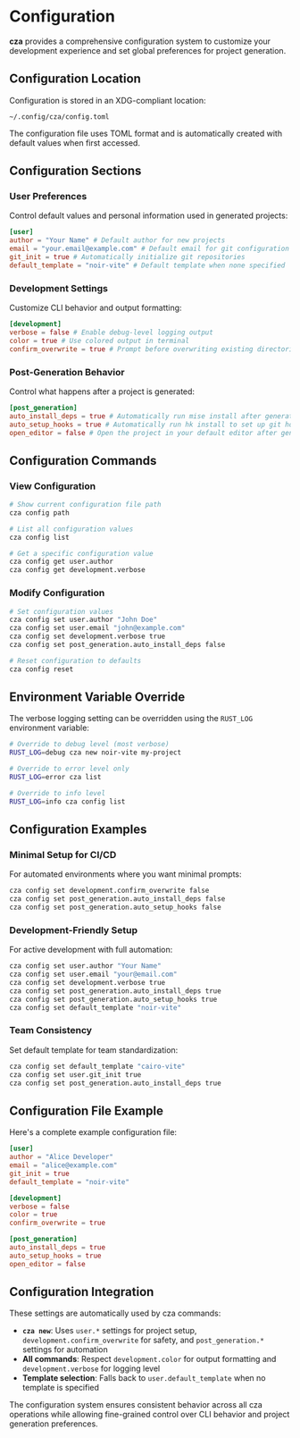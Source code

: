# Configuration

**cza** provides a comprehensive configuration system to customize your development experience and set global preferences for project generation.

## Configuration Location

Configuration is stored in an XDG-compliant location:

```
~/.config/cza/config.toml
```

The configuration file uses TOML format and is automatically created with default values when first accessed.

## Configuration Sections

### User Preferences

Control default values and personal information used in generated projects:

```toml
[user]
author = "Your Name" # Default author for new projects
email = "your.email@example.com" # Default email for git configuration
git_init = true # Automatically initialize git repositories
default_template = "noir-vite" # Default template when none specified
```

### Development Settings

Customize CLI behavior and output formatting:

```toml
[development]
verbose = false # Enable debug-level logging output
color = true # Use colored output in terminal
confirm_overwrite = true # Prompt before overwriting existing directories
```

### Post-Generation Behavior

Control what happens after a project is generated:

```toml
[post_generation]
auto_install_deps = true # Automatically run mise install after generation
auto_setup_hooks = true # Automatically run hk install to set up git hooks
open_editor = false # Open the project in your default editor after generation
```

## Configuration Commands

### View Configuration

```bash
# Show current configuration file path
cza config path

# List all configuration values
cza config list

# Get a specific configuration value
cza config get user.author
cza config get development.verbose
```

### Modify Configuration

```bash
# Set configuration values
cza config set user.author "John Doe"
cza config set user.email "john@example.com"
cza config set development.verbose true
cza config set post_generation.auto_install_deps false

# Reset configuration to defaults
cza config reset
```

## Environment Variable Override

The verbose logging setting can be overridden using the `RUST_LOG` environment variable:

```bash
# Override to debug level (most verbose)
RUST_LOG=debug cza new noir-vite my-project

# Override to error level only
RUST_LOG=error cza list

# Override to info level
RUST_LOG=info cza config list
```

## Configuration Examples

### Minimal Setup for CI/CD

For automated environments where you want minimal prompts:

```bash
cza config set development.confirm_overwrite false
cza config set post_generation.auto_install_deps false
cza config set post_generation.auto_setup_hooks false
```

### Development-Friendly Setup

For active development with full automation:

```bash
cza config set user.author "Your Name"
cza config set user.email "your@email.com"
cza config set development.verbose true
cza config set post_generation.auto_install_deps true
cza config set post_generation.auto_setup_hooks true
cza config set default_template "noir-vite"
```

### Team Consistency

Set default template for team standardization:

```bash
cza config set default_template "cairo-vite"
cza config set user.git_init true
cza config set post_generation.auto_install_deps true
```

## Configuration File Example

Here's a complete example configuration file:

```toml
[user]
author = "Alice Developer"
email = "alice@example.com"
git_init = true
default_template = "noir-vite"

[development]
verbose = false
color = true
confirm_overwrite = true

[post_generation]
auto_install_deps = true
auto_setup_hooks = true
open_editor = false
```

## Configuration Integration

These settings are automatically used by cza commands:

- **`cza new`**: Uses `user.*` settings for project setup, `development.confirm_overwrite` for safety, and `post_generation.*` settings for automation
- **All commands**: Respect `development.color` for output formatting and `development.verbose` for logging level
- **Template selection**: Falls back to `user.default_template` when no template is specified

The configuration system ensures consistent behavior across all cza operations while allowing fine-grained control over CLI behavior and project generation preferences.
